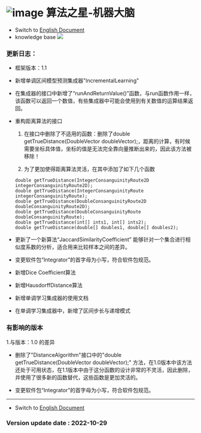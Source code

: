 # ![image](https://user-images.githubusercontent.com/113756063/194830221-abe24fcc-484b-4769-b3b7-ec6d8138f436.png) 算法之星-机器大脑

- Switch to [English Document](https://github.com/BeardedManZhao/algorithmStar/blob/main/src_code/README.md)
- knowledge base
  <a href="https://github.com/BeardedManZhao/algorithmStar/blob/main/KnowledgeDocument/knowledge%20base-Chinese.md">
  <img src = "https://user-images.githubusercontent.com/113756063/194838003-7ad14dac-b38c-4b57-a942-ba58f00baaf7.png"/>
  </a>

### 更新日志：

* 框架版本：1.1

- 新增单调区间模型预测集成器"IncrementalLearning"
- 在集成器的接口中新增了“runAndReturnValue()”函数，与run函数作用一样，该函数可以返回一个数值，有些集成器中可能会使用到有关数值的运算结果返回。
- 重构距离算法的接口

    1. 在接口中删除了不适用的函数：删除了double getTrueDistance(DoubleVector doubleVector);，距离的计算，有时候需要坐标具体值，坐标的值是无法完全靠向量推断出来的，因此该方法被移除！

    2. 为了更加使得距离算法灵活，在其中添加了如下几个函数
  ```
  double getTrueDistance(IntegerConsanguinityRoute2D integerConsanguinityRoute2D);
  double getTrueDistance(IntegerConsanguinityRoute integerConsanguinityRoute);
  double getTrueDistance(DoubleConsanguinityRoute2D doubleConsanguinityRoute2D);
  double getTrueDistance(DoubleConsanguinityRoute doubleConsanguinityRoute);
  double getTrueDistance(int[] ints1, int[] ints2);
  double getTrueDistance(double[] doubles1, double[] doubles2);
  ```
- 更新了一个新算法“JaccardSimilarityCoefficient” 能够针对一个集合进行相似度系数的分析，适合用来比较样本之间的差异。
- 变更软件包“Integrator”的首字母为小写，符合软件包规范。
- 新增Dice Coefficient算法
- 新增HausdorffDistance算法
- 新增单调学习集成器的使用文档
- 在单调学习集成器中，新增了区间步长与递增模式

### 有影响的版本

1.与版本：1.0 的差异

- 删除了"DistanceAlgorithm"接口中的"double getTrueDistance(DoubleVector doubleVector);"
  方法，在1.0版本中该方法还处于可用状态，在1.1版本中由于这分函数的设计非常的不灵活，因此删除，并使用了很多新的函数替代，这些函数是更加灵活的。

- 变更软件包“Integrator”的首字母为小写，符合软件包规范。

<hr>

- Switch to [English Document](https://github.com/BeardedManZhao/algorithmStar/blob/main/src_code/README.md)

### Version update date : 2022-10-29
